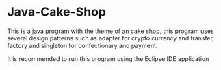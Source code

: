 # Java-Cake-Shop
This is a java program with the theme of an cake shop, this program uses several design patterns such as adapter for crypto currency and transfer, factory and singleton for confectionary and payment. 

It is recommended to run this program using the Eclipse IDE application
